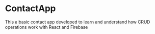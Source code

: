 # ContactApp
This a basic contact app developed to learn and understand how CRUD operations work with React and Firebase
